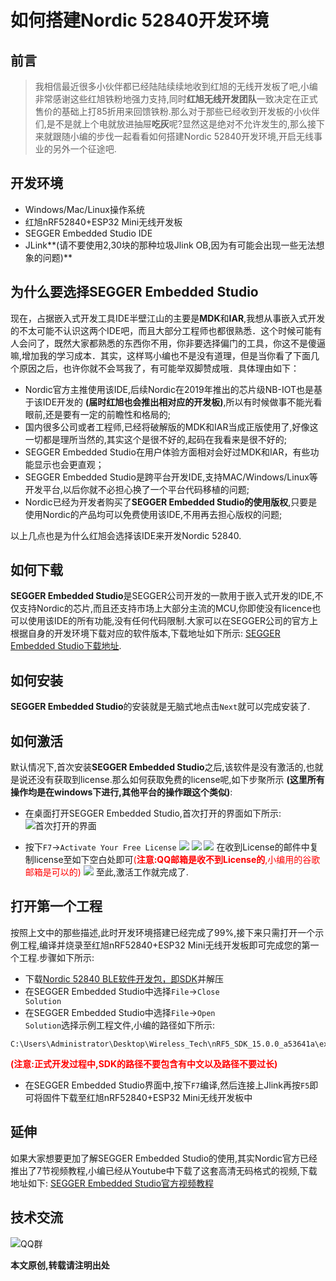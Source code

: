 # 如何搭建Nordic 52840开发环境

## 前言
> 我相信最近很多小伙伴都已经陆陆续续地收到红旭的无线开发板了吧,小编非常感谢这些红旭铁粉地强力支持,同时**红旭无线开发团队**一致决定在正式售价的基础上打85折用来回馈铁粉.那么对于那些已经收到开发板的小伙伴们,是不是就上个电就放进抽屉**吃灰**呢?显然这是绝对不允许发生的,那么接下来就跟随小编的步伐一起看看如何搭建Nordic 52840开发环境,开启无线事业的另外一个征途吧.

## 开发环境
- Windows/Mac/Linux操作系统
- 红旭nRF52840+ESP32 Mini无线开发板
- SEGGER Embedded Studio IDE
- JLink**(请不要使用2,30块的那种垃圾Jlink OB,因为有可能会出现一些无法想象的问题)**

## 为什么要选择SEGGER Embedded Studio
现在，占据嵌入式开发工具IDE半壁江山的主要是**MDK**和**IAR**,我想从事嵌入式开发的不太可能不认识这两个IDE吧，而且大部分工程师也都很熟悉．这个时候可能有人会问了，既然大家都熟悉的东西你不用，你非要选择偏门的工具，你这不是傻逼嘛,增加我的学习成本．其实，这样骂小编也不是没有道理，但是当你看了下面几个原因之后，也许你就不会骂我了，有可能举双脚赞成哦．具体理由如下：
- Nordic官方主推使用该IDE,后续Nordic在2019年推出的芯片级NB-IOT也是基于该IDE开发的 **(届时红旭也会推出相对应的开发板)**,所以有时候做事不能光看眼前,还是要有一定的前瞻性和格局的;
- 国内很多公司或者工程师,已经将破解版的MDK和IAR当成正版使用了,好像这一切都是理所当然的,其实这个是很不好的,起码在我看来是很不好的;
- SEGGER Embedded Studio在用户体验方面相对会好过MDK和IAR，有些功能显示也会更直观；
- SEGGER Embedded Studio是跨平台开发IDE,支持MAC/Windows/Linux等开发平台,以后你就不必担心换了一个平台代码移植的问题;
- Nordic已经为开发者购买了**SEGGER Embedded Studio的使用版权**,只要是使用Nordic的产品均可以免费使用该IDE,不用再去担心版权的问题;

以上几点也是为什么红旭会选择该IDE来开发Nordic 52840.

## 如何下载
**SEGGER Embedded Studio**是SEGGER公司开发的一款用于嵌入式开发的IDE,不仅支持Nordic的芯片,而且还支持市场上大部分主流的MCU,你即使没有licence也可以使用该IDE的所有功能,没有任何代码限制.大家可以在SEGGER公司的官方上根据自身的开发环境下载对应的软件版本,下载地址如下所示:
[SEGGER Embedded Studio下载地址](https://www.segger.com/downloads/embedded-studio/).

## 如何安装
**SEGGER Embedded Studio**的安装就是无脑式地点击<code>Next</code>就可以完成安装了.

## 如何激活
默认情况下,首次安装**SEGGER Embedded Studio**之后,该软件是没有激活的,也就是说还没有获取到license.那么如何获取免费的license呢,如下步聚所示 **(这里所有操作均是在windows下进行,其他平台的操作跟这个类似)**:
- 在桌面打开SEGGER Embedded Studio,首次打开的界面如下所示:
![首次打开的界面](https://raw.githubusercontent.com/xiaolongba/picture/master/open%20for%20the%20first%20time%20for%20ses.png)

- 按下<code>F7</code>-><code>Activate Your Free License</code>
![](https://raw.githubusercontent.com/xiaolongba/picture/master/No%20license%20for%20commercial%20use.png)
![](https://raw.githubusercontent.com/xiaolongba/picture/master/Emedded%20Studio%20Lisence%20Activate.png)
![](https://raw.githubusercontent.com/xiaolongba/picture/master/Emedded%20Studio%20Lisence%20Activate1.png)
在收到License的邮件中复制license至如下空白处即可<font color=#ff0000>(**注意:QQ邮箱是收不到License的**,小编用的谷歌邮箱是可以的)</font>
![](https://raw.githubusercontent.com/xiaolongba/picture/master/Emedded%20Studio%20Lisence%20Activate2.png)
至此,激活工作就完成了.

## 打开第一个工程
按照上文中的那些描述,此时开发环境搭建已经完成了99%,接下来只需打开一个示例工程,编译并烧录至红旭nRF52840+ESP32 Mini无线开发板即可完成您的第一个工程.步骤如下所示:
- 下载[Nordic 52840 BLE软件开发包，即SDK](https://www.nordicsemi.com/eng/nordic/Products/nRF52840/nRF5-SDK-zip/59021)并解压
- 在SEGGER Embedded Studio中选择<code>File</code>-><code>Close Solution</code>
- 在SEGGER Embedded Studio中选择<code>File</code>-><code>Open Solution</code>选择示例工程文件,小编的路径如下所示:
```
C:\Users\Administrator\Desktop\Wireless_Tech\nRF5_SDK_15.0.0_a53641a\examples\ble_peripheral\ble_app_template\pca10056\s140\ses\ble_app_template_pca10056_s140.emProject
```
   <font color=#ff0000>**(注意:正式开发过程中,SDK的路径不要包含有中文以及路径不要过长)**</font>
- 在SEGGER Embedded Studio界面中,按下<code>F7</code>编译,然后连接上Jlink再按<code>F5</code>即可将固件下载至红旭nRF52840+ESP32 Mini无线开发板中

## 延伸
如果大家想要更加了解SEGGER Embedded Studio的使用,其实Nordic官方已经推出了7节视频教程,小编已经从Youtube中下载了这套高清无码格式的视频,下载地址如下:
[SEGGER Embedded Studio官方视频教程](https://pan.baidu.com/s/1PyrMZPZVAqpLKxGpdbeIWA)

## 技术交流
![QQ群](https://raw.githubusercontent.com/xiaolongba/picture/master/QQ%20Group.jpg)

**本文原创,转载请注明出处**
